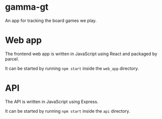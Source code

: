# gamma-gt
An app for tracking the board games we play.

# Web app
The frontend web app is written in JavaScript using React and packaged by parcel.

It can be started by running `npm start` inside the `web_app` directory.

# API
The API is written in JavaScript using Express.

It can be started by running `npm start` inside the `api` directory.
